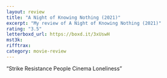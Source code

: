 ```yaml
---
layout: review
title: "A Night of Knowing Nothing (2021)"
excerpt: "My review of A Night of Knowing Nothing (2021)"
rating: "3.5"
letterboxd_url: https://boxd.it/3xUswH
mst3k:
rifftrax:
category: movie-review
---
```


“Strike
Resistance
People
Cinema
Loneliness”
